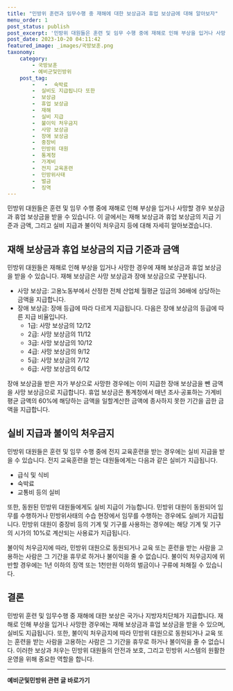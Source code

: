 ```yaml
---
title: "민방위 훈련과 임무수행 중 재해에 대한 보상금과 휴업 보상금에 대해 알아보자"
menu_order: 1
post_status: publish
post_excerpt: '민방위 대원들은 훈련 및 임무 수행 중에 재해로 인해 부상을 입거나 사망할 경우 보상금과 휴업 보상금을 받을 수 있습니다. 이 글에서는 재해 보상금과 휴업 보상금의 지급 기준과 금액, 그리고 실비 지급과 불이익 처우금지 등에 대해 자세히 알아보겠습니다.'
post_date: 2023-10-20 04:11:42
featured_image: _images/국방보훈.png
taxonomy:
    category:
        - 국방보훈
        - 예비군및민방위
    post_tag:
        -   -  숙박료
        -  실비도 지급됩니다 또한
        -  보상금
        -  휴업 보상금
        -  재해
        -  실비 지급
        -  불이익 처우금지
        -  사망 보상금
        -  장애 보상금
        -  중장비
        -  민방위 대원
        -  통계청
        -  가계비
        -  전지 교육훈련
        -  민방위사태
        -  벌금
        -  징역
---
```



민방위 대원들은 훈련 및 임무 수행 중에 재해로 인해 부상을 입거나 사망할 경우 보상금과 휴업 보상금을 받을 수 있습니다. 이 글에서는 재해 보상금과 휴업 보상금의 지급 기준과 금액, 그리고 실비 지급과 불이익 처우금지 등에 대해 자세히 알아보겠습니다.

## 재해 보상금과 휴업 보상금의 지급 기준과 금액

민방위 대원들은 재해로 인해 부상을 입거나 사망한 경우에 재해 보상금과 휴업 보상금을 받을 수 있습니다. 재해 보상금은 사망 보상금과 장애 보상금으로 구분됩니다. 

- 사망 보상금: 고용노동부에서 산정한 전체 산업체 월평균 임금의 36배에 상당하는 금액을 지급합니다.
- 장애 보상금: 장애 등급에 따라 다르게 지급됩니다. 다음은 장애 보상금의 등급에 따른 지급 비율입니다.
  - 1급: 사망 보상금의 12/12
  - 2급: 사망 보상금의 11/12
  - 3급: 사망 보상금의 10/12
  - 4급: 사망 보상금의 9/12
  - 5급: 사망 보상금의 7/12
  - 6급: 사망 보상금의 6/12

장애 보상금을 받은 자가 부상으로 사망한 경우에는 이미 지급한 장애 보상금을 뺀 금액을 사망 보상금으로 지급합니다. 휴업 보상금은 통계청에서 매년 조사·공표하는 가계비 평균 금액의 60%에 해당하는 금액을 일할계산한 금액에 종사하지 못한 기간을 곱한 금액을 지급합니다.

## 실비 지급과 불이익 처우금지

민방위 대원들은 훈련 및 임무 수행 중에 전지 교육훈련을 받는 경우에는 실비 지급을 받을 수 있습니다. 전지 교육훈련을 받는 대원들에게는 다음과 같은 실비가 지급됩니다.

- 급식 및 식비
- 숙박료
- 교통비 등의 실비

또한, 동원된 민방위 대원들에게도 실비 지급이 가능합니다. 민방위 대원이 동원되어 임무를 수행하거나 민방위사태의 수습 현장에서 임무를 수행하는 경우에도 실비가 지급됩니다. 민방위 대원이 중장비 등의 기계 및 기구를 사용하는 경우에는 해당 기계 및 기구의 시가의 10%로 계산되는 사용료가 지급됩니다.

불이익 처우금지에 따라, 민방위 대원으로 동원되거나 교육 또는 훈련을 받는 사람을 고용하는 사람은 그 기간을 휴무로 하거나 불이익을 줄 수 없습니다. 불이익 처우금지에 위반할 경우에는 1년 이하의 징역 또는 1천만원 이하의 벌금이나 구류에 처해질 수 있습니다.

## 결론

민방위 훈련 및 임무수행 중 재해에 대한 보상은 국가나 지방자치단체가 지급합니다. 재해로 인해 부상을 입거나 사망한 경우에는 재해 보상금과 휴업 보상금을 받을 수 있으며, 실비도 지급됩니다. 또한, 불이익 처우금지에 따라 민방위 대원으로 동원되거나 교육 또는 훈련을 받는 사람을 고용하는 사람은 그 기간을 휴무로 하거나 불이익을 줄 수 없습니다. 이러한 보상과 처우는 민방위 대원들의 안전과 보호, 그리고 민방위 시스템의 원활한 운영을 위해 중요한 역할을 합니다.
<!-- wp:separator -->
<hr class="wp-block-separator has-alpha-channel-opacity"/>
<!-- /wp:separator -->

<!-- wp:group {"backgroundColor":"base","layout":{"type":"constrained"}} -->
<div class="wp-block-group has-base-background-color has-background"><!-- wp:paragraph {"align":"center","fontSize":"medium"} -->
<p class="has-text-align-center has-large-font-size"><strong>예비군및민방위 관련 글 바로가기</strong></p>
<!-- /wp:paragraph -->


<!-- wp:latest-posts
{"categories":[{"id":9797,"count":19,"description":"","link":"https://uknowlaw.com/category/%ec%98%88%eb%b9%84%ea%b5%b0%eb%b0%8f%eb%af%bc%eb%b0%a9%ec%9c%84/","name":"예비군및민방위","slug":"예비군및민방위","taxonomy":"category","parent":0,"meta":[],"_links":{"self":[{"href":"https://uknowlaw.com/wp-json/wp/v2/categories/9797"}],"collection":[{"href":"https://uknowlaw.com/wp-json/wp/v2/categories"}],"about":[{"href":"https://uknowlaw.com/wp-json/wp/v2/taxonomies/category"}],"wp:post_type":[{"href":"https://uknowlaw.com/wp-json/wp/v2/posts?categories=9797"}],"curies":[{"name":"wp","href":"https://api.w.org/{rel}","templated":true}]}}],"postsToShow":100,"excerptLength":28,"postLayout":"grid","columns":2,"featuredImageAlign":"left","featuredImageSizeSlug":"large","fontSize":"small"} /--></div>
<!-- /wp:group -->